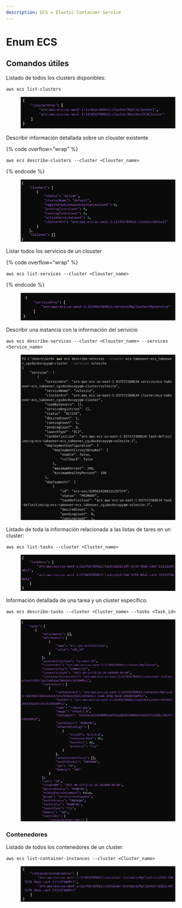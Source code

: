 ```yaml
---
description: ECS = Elastic Container Service
---
```


# Enum ECS

## Comandos útiles

Listado de todos los clusters disponibles:

```
aws ecs list-clusters
```

<figure><img src="../../.gitbook/assets/image (60).png" alt=""><figcaption></figcaption></figure>

Describir información detallada sobre un clouster existente

{% code overflow="wrap" %}
```
aws ecs describe-clusters --cluster <Clouster_name>
```
{% endcode %}

<figure><img src="../../.gitbook/assets/image (79).png" alt=""><figcaption></figcaption></figure>

Listar todos los servicios de un clouster

{% code overflow="wrap" %}
```
aws ecs list-services --cluster <Clouster_name>
```
{% endcode %}

<figure><img src="../../.gitbook/assets/image (69).png" alt=""><figcaption></figcaption></figure>

Describir una instancia con la información del serivicio

```
aws ecs describe-services --cluster <Clouster_name> --services <Service_name>
```

<figure><img src="../../.gitbook/assets/image (75).png" alt=""><figcaption></figcaption></figure>

Listado de toda la información relacionada a las listas de tares en un cluster:

```
aws ecs list-tasks --cluster <Cluster_name>
```

<figure><img src="../../.gitbook/assets/image (74).png" alt=""><figcaption></figcaption></figure>

Información detallada de una tarea y un cluster específico:

```
aws ecs describe-tasks --cluster <Cluster_name> --tasks <Task_id>
```

<figure><img src="../../.gitbook/assets/image (3) (1) (3).png" alt=""><figcaption></figcaption></figure>

### Contenedores

Listado de todos los contenedores de un cluster:

```
aws ecs list-container-instances --cluster <Cluster_name>
```

<figure><img src="../../.gitbook/assets/image (1) (3) (2) (1) (1).png" alt=""><figcaption></figcaption></figure>

